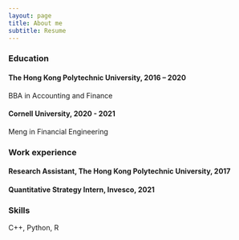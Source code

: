 ```yaml
---
layout: page
title: About me
subtitle: Resume
---
```



### Education

#### The Hong Kong Polytechnic University, 2016 – 2020
BBA in Accounting and Finance

#### Cornell University, 2020 - 2021
Meng in Financial Engineering

### Work experience

#### Research Assistant, The Hong Kong Polytechnic University, 2017

#### Quantitative Strategy Intern, Invesco, 2021

### Skills
C++, Python, R
